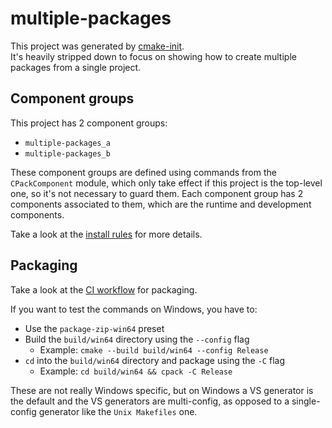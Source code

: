 # multiple-packages

This project was generated by [cmake-init][1].  
It's heavily stripped down to focus on showing how to create multiple packages
from a single project.

## Component groups

This project has 2 component groups:

* `multiple-packages_a`
* `multiple-packages_b`

These component groups are defined using commands from the `CPackComponent`
module, which only take effect if this project is the top-level one, so it's
not necessary to guard them. Each component group has 2 components associated
to them, which are the runtime and development components.

Take a look at the [install rules](cmake/install-rules.cmake) for more details.

## Packaging

Take a look at the [CI workflow](.github/workflows/ci.yml) for packaging.

If you want to test the commands on Windows, you have to:

* Use the `package-zip-win64` preset
* Build the `build/win64` directory using the `--config` flag
  * Example: `cmake --build build/win64 --config Release`
* `cd` into the `build/win64` directory and package using the `-C` flag
  * Example: `cd build/win64 && cpack -C Release`

These are not really Windows specific, but on Windows a VS generator is the
default and the VS generators are multi-config, as opposed to a single-config
generator like the `Unix Makefiles` one.

[1]: https://github.com/friendlyanon/cmake-init
